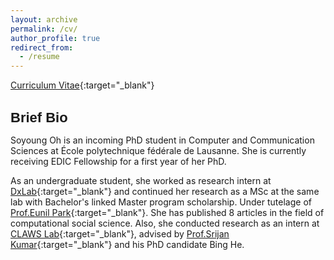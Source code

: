 ```yaml
---
layout: archive
permalink: /cv/
author_profile: true
redirect_from:
  - /resume
---
```


[Curriculum Vitae](../files/cv.pdf){:target="_blank"}

<h2 id="locations-of-key-filesdirectories" style= "font-size: 22px; font-weight: bold; margin-bottom: 10px; font-family: Raleway, sans-serif;">Brief Bio</h2>

Soyoung Oh is an incoming PhD student in Computer and Communication Sciences at École polytechnique fédérale de Lausanne. She is currently receiving EDIC Fellowship for a first year of her PhD.

As an undergraduate student, she worked as research intern at [DxLab](https://sites.google.com/view/dxlab/){:target="_blank"} and continued her research as a MSc at the same lab with Bachelor's linked Master program scholarship. Under tutelage of [Prof.Eunil Park](https://sites.google.com/view/eunil){:target="_blank"}. She has published 8 articles in the field of computational social science. Also, she conducted research as an intern at [CLAWS Lab](http://claws.cc.gatech.edu/){:target="_blank"}, advised by [Prof.Srijan Kumar](https://faculty.cc.gatech.edu/~srijan/){:target="_blank"} and his PhD candidate Bing He. 
